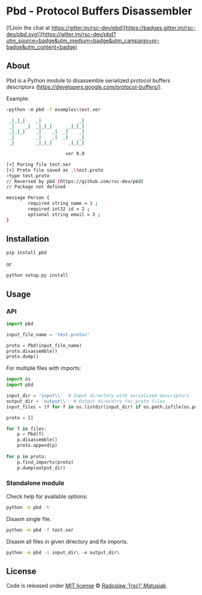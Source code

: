 # Pbd - Protocol Buffers Disassembler

[![Join the chat at https://gitter.im/rsc-dev/pbd](https://badges.gitter.im/rsc-dev/pbd.svg)](https://gitter.im/rsc-dev/pbd?utm_source=badge&utm_medium=badge&utm_campaign=pr-badge&utm_content=badge)

## About
Pbd is a Python module to disassemble serialized protocol buffers descriptors (https://developers.google.com/protocol-buffers/).

Example:
```sh
>python -m pbd -f examples\test.ser

 _|_|_|    _|              _|
 _|    _|  _|_|_|      _|_|_|
 _|_|_|    _|    _|  _|    _|
 _|        _|    _|  _|    _|
 _|        _|_|_|      _|_|_|

                      ver 0.9

[+] Paring file test.ser
[+] Proto file saved as .\test.proto
>type test.proto
// Reversed by pbd (https://github.com/rsc-dev/pbd)
// Package not defined

message Person {
        required string name = 1 ;
        required int32 id = 2 ;
        optional string email = 3 ;
}
```

## Installation
```sh
pip install pbd
```
or
```sh
python setup.py install
```

## Usage
### API

```python
import pbd

input_file_name = 'test.protoc'

proto = Pbd(input_file_name)
proto.disassemble()
proto.dump()
```

For multiple files with imports:
```python
import os
import pbd

input_dir = 'input\\'  # Input directory with serialized descriptors
output_dir = 'output\\'  # Output direcotry for proto files
input_files = [f for f in os.listdir(input_dir) if os.path.isfile(os.path.join(input_dir, f))] 

proto = []

for f in files:
    p = Pbd(f)
    p.disassemble()
    proto.append(p)
        
for p in proto: 
    p.find_imports(proto)
    p.dump(output_dir)
```


### Standalone module
Check help for available options:
```sh
python -m pbd -h
```

Disasm single file.
```sh
python -m pbd -f test.ser
```

Disasm all files in given directory and fix imports.
```sh
python -m pbd -i input_dir\ -o output_dir\
```

## License
Code is released under [MIT license](https://github.com/rsc-dev/loophole/blob/master/LICENSE.md) © [Radoslaw '[rsc]' Matusiak](https://rm2084.blogspot.com/).